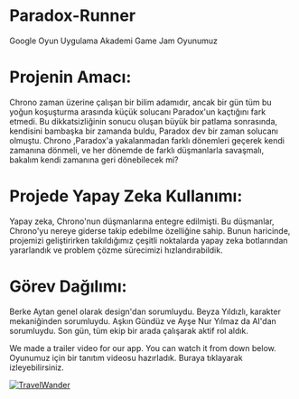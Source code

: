 # Paradox-Runner
Google Oyun Uygulama Akademi Game Jam Oyunumuz

# Projenin Amacı:
Chrono zaman üzerine çalışan bir bilim adamıdır,  ancak bir gün tüm bu yoğun koşuşturma arasında küçük solucanı Paradox'un kaçtığını fark etmedi. Bu dikkatsizliğinin sonucu oluşan büyük bir patlama sonrasında, kendisini bambaşka bir zamanda buldu, Paradox dev bir zaman solucanı olmuştu. Chrono ,Paradox'a yakalanmadan farklı dönemleri geçerek kendi zamanına dönmeli, ve her dönemde de farklı düşmanlarla savaşmalı, bakalım kendi zamanına geri dönebilecek mi?

# Projede Yapay Zeka Kullanımı:
Yapay zeka, Chrono'nun düşmanlarına entegre edilmişti. Bu düşmanlar, Chrono'yu nereye giderse takip edebilme özelliğine sahip. Bunun haricinde, projemizi geliştirirken takıldığımız çeşitli noktalarda yapay zeka botlarından yararlandık ve problem çözme sürecimizi hızlandırabildik.


# Görev Dağılımı:
Berke Aytan genel olarak design'dan sorumluydu. Beyza Yıldızlı, karakter mekaniğinden sorumluydu. Aşkın Gündüz ve Ayşe Nur Yılmaz da AI'dan sorumluydu. Son gün, tüm ekip bir arada çalışarak aktif rol aldık.

We made a trailer video for our app. You can watch it from down below.
Oyunumuz için bir tanıtım videosu hazırladık. Buraya tıklayarak izleyebilirsiniz. 

[![TravelWander]((https://snipboard.io/7IJaS6.jpg))](https://youtu.be/mdaXdeMuiqs)
